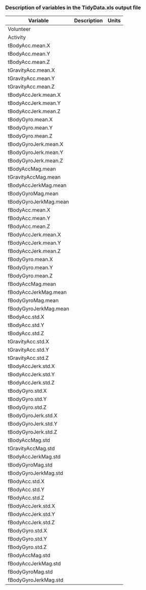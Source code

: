 ### Description of variables in the TidyData.xls output file

Variable | Description | Units
-------- | ----------- | -----
Volunteer |
Activity |
tBodyAcc.mean.X |
tBodyAcc.mean.Y |
tBodyAcc.mean.Z |
tGravityAcc.mean.X |
tGravityAcc.mean.Y |
tGravityAcc.mean.Z |
tBodyAccJerk.mean.X |
tBodyAccJerk.mean.Y |
tBodyAccJerk.mean.Z |
tBodyGyro.mean.X |
tBodyGyro.mean.Y |
tBodyGyro.mean.Z |
tBodyGyroJerk.mean.X |
tBodyGyroJerk.mean.Y |
tBodyGyroJerk.mean.Z |
tBodyAccMag.mean |
tGravityAccMag.mean |
tBodyAccJerkMag.mean |
tBodyGyroMag.mean |
tBodyGyroJerkMag.mean |
fBodyAcc.mean.X |
fBodyAcc.mean.Y |
fBodyAcc.mean.Z |
fBodyAccJerk.mean.X |
fBodyAccJerk.mean.Y |
fBodyAccJerk.mean.Z |
fBodyGyro.mean.X | 
fBodyGyro.mean.Y |
fBodyGyro.mean.Z |
fBodyAccMag.mean |
fBodyAccJerkMag.mean |
fBodyGyroMag.mean |
fBodyGyroJerkMag.mean |
tBodyAcc.std.X |
tBodyAcc.std.Y |
tBodyAcc.std.Z |
tGravityAcc.std.X |
tGravityAcc.std.Y |
tGravityAcc.std.Z |
tBodyAccJerk.std.X |
tBodyAccJerk.std.Y |
tBodyAccJerk.std.Z |
tBodyGyro.std.X |
tBodyGyro.std.Y |
tBodyGyro.std.Z |
tBodyGyroJerk.std.X |
tBodyGyroJerk.std.Y |
tBodyGyroJerk.std.Z |
tBodyAccMag.std |
tGravityAccMag.std |
tBodyAccJerkMag.std |
tBodyGyroMag.std |
tBodyGyroJerkMag.std |
fBodyAcc.std.X |
fBodyAcc.std.Y |
fBodyAcc.std.Z |
fBodyAccJerk.std.X |
fBodyAccJerk.std.Y |
fBodyAccJerk.std.Z |
fBodyGyro.std.X |
fBodyGyro.std.Y |
fBodyGyro.std.Z |
fBodyAccMag.std |
fBodyAccJerkMag.std |
fBodyGyroMag.std |
fBodyGyroJerkMag.std |

